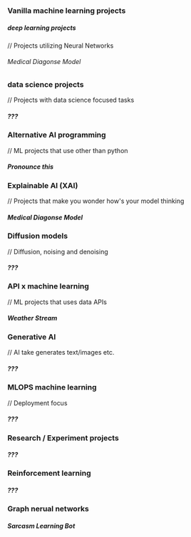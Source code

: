 
### Vanilla machine learning projects 

##### deep learning projects
// Projects utilizing Neural Networks 
###### Medical Diagonse Model

### data science projects
// Projects with data science focused tasks
##### ???

### Alternative AI programming
// ML projects that use other than python
##### Pronounce this 

### Explainable AI (XAI)
// Projects that make you wonder how's your model thinking
##### Medical Diagonse Model

### Diffusion models
// Diffusion, noising and denoising
##### ???

### API x machine learning 
// ML projects that uses data APIs
##### Weather Stream   

### Generative AI
// AI take generates text/images etc.
##### ???

### MLOPS machine learning
// Deployment focus 
##### ???

### Research / Experiment projects
##### ???

### Reinforcement learning
##### ???

###  Graph nerual networks
##### Sarcasm Learning Bot 	
